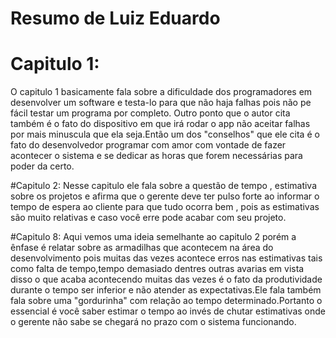 # Resumo de Luiz Eduardo

# Capitulo 1:
O capitulo 1 basicamente fala sobre a dificuldade dos programadores em desenvolver um software e testa-lo para que não haja falhas
pois não pe fácil testar um programa por completo. Outro ponto que o autor cita também é o fato do dispositivo em que irá rodar o app
não aceitar falhas por mais minuscula que ela seja.Então um dos "conselhos" que ele cita é o fato do desenvolvedor programar com amor
com vontade de  fazer acontecer o sistema e se dedicar as horas que forem necessárias para poder da certo.

#Capitulo 2:
Nesse capitulo ele fala sobre a questão de tempo , estimativa sobre os projetos e afirma que o gerente deve ter pulso forte ao
informar o tempo de espera ao cliente para que tudo ocorra bem , pois as estimativas são muito relativas e caso você erre pode 
acabar com seu projeto.

#Capitulo 8:
Aqui vemos uma ideia semelhante ao capitulo 2 porém a ênfase é relatar sobre as armadilhas que acontecem na área do desenvolvimento
pois muitas das vezes acontece erros nas estimativas tais como falta de tempo,tempo demasiado dentres outras avarias em vista disso 
o que acaba acontecendo muitas das vezes é o fato da produtividade durante o tempo ser inferior e não atender as expectativas.Ele fala
também fala sobre uma "gordurinha" com relação ao tempo determinado.Portanto o essencial é você saber estimar o tempo ao invés de chutar estimativas
onde o gerente não sabe se chegará no prazo com o sistema funcionando.
